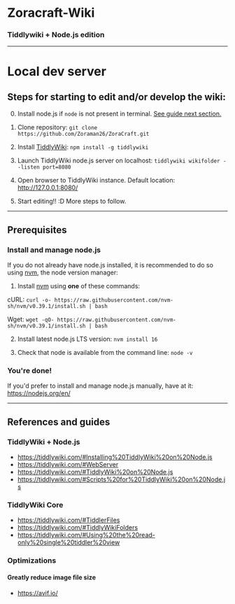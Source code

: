 # Zoracraft-Wiki
### Tiddlywiki + Node.js edition

-----
# Local dev server

## Steps for starting to edit and/or develop the wiki:

0. Install node.js if `node` is not present in terminal. [See guide next section.](#install-and-manage-nodejs)

1. Clone repository: `git clone https://github.com/Zoraman26/ZoraCraft.git`

2. Install [TiddlyWiki](https://tiddlywiki.com/): `npm install -g tiddlywiki`

3. Launch TiddlyWiki node.js server on localhost: `tiddlywiki wikifolder --listen port=8080` 

4. Open browser to TiddlyWiki instance. Default location: http://127.0.0.1:8080/

5. Start editing!! :D More steps to follow.

-----

## Prerequisites

### Install and manage node.js 

If you do not already have node.js installed, it is recommended to do so using [nvm](https://github.com/nvm-sh/nvm#intro), the node version manager: 

1. Install [nvm](https://github.com/nvm-sh/nvm#install--update-script) using **one** of these commands:

cURL: `curl -o- https://raw.githubusercontent.com/nvm-sh/nvm/v0.39.1/install.sh | bash`

Wget: `wget -qO- https://raw.githubusercontent.com/nvm-sh/nvm/v0.39.1/install.sh | bash`

2. Install latest node.js LTS version: `nvm install 16`

3. Check that node is available from the command line: `node -v`

### You're done!

If you'd prefer to install and manage node.js manually, have at it: https://nodejs.org/en/



-----

## References and guides

### TiddlyWiki + Node.js
* https://tiddlywiki.com/#Installing%20TiddlyWiki%20on%20Node.js
* https://tiddlywiki.com/#WebServer
* https://tiddlywiki.com/#TiddlyWiki%20on%20Node.js
* https://tiddlywiki.com/#Scripts%20for%20TiddlyWiki%20on%20Node.js


### TiddlyWiki Core
* https://tiddlywiki.com/#TiddlerFiles
* https://tiddlywiki.com/#TiddlyWikiFolders
* https://tiddlywiki.com/#Using%20the%20read-only%20single%20tiddler%20view

### Optimizations
####   Greatly reduce image file size
* https://avif.io/
